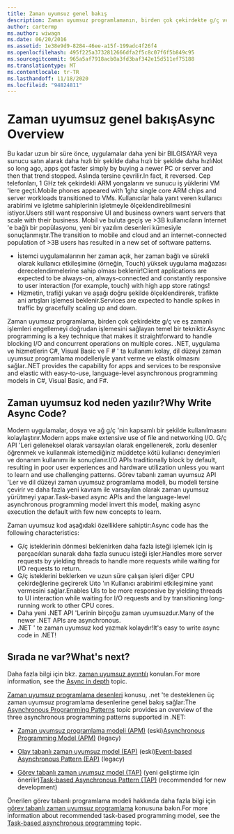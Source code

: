 ```yaml
---
title: Zaman uyumsuz genel bakış
description: Zaman uyumsuz programlamanın, birden çok çekirdekte g/ç ve eş zamanlı işlemleri engellemeyi doğrudan işlemesini sağlayan bir anahtar tekniği olduğunu öğrenin.
author: cartermp
ms.author: wiwagn
ms.date: 06/20/2016
ms.assetid: 1e38e9d9-8284-46ee-a15f-199adc4f26f4
ms.openlocfilehash: 495f225a3732812666dfa2f5c8c07f6f5b849c95
ms.sourcegitcommit: 965a5af7918acb0a3fd3baf342e15d511ef75188
ms.translationtype: MT
ms.contentlocale: tr-TR
ms.lasthandoff: 11/18/2020
ms.locfileid: "94824811"
---
```

# <a name="async-overview"></a><span data-ttu-id="729a5-103">Zaman uyumsuz genel bakış</span><span class="sxs-lookup"><span data-stu-id="729a5-103">Async Overview</span></span>

<span data-ttu-id="729a5-104">Bu kadar uzun bir süre önce, uygulamalar daha yeni bir BILGISAYAR veya sunucu satın alarak daha hızlı bir şekilde daha hızlı bir şekilde daha hızlı</span><span class="sxs-lookup"><span data-stu-id="729a5-104">Not so long ago, apps got faster simply by buying a newer PC or server and then that trend stopped.</span></span> <span data-ttu-id="729a5-105">Aslında tersine çevrilir.</span><span class="sxs-lookup"><span data-stu-id="729a5-105">In fact, it reversed.</span></span> <span data-ttu-id="729a5-106">Cep telefonları, 1 GHz tek çekirdekli ARM yongalarını ve sunucu iş yüklerini VM 'lere geçti.</span><span class="sxs-lookup"><span data-stu-id="729a5-106">Mobile phones appeared with 1ghz single core ARM chips and server workloads transitioned to VMs.</span></span> <span data-ttu-id="729a5-107">Kullanıcılar hala yanıt veren kullanıcı arabirimi ve işletme sahiplerinin işletmeyle ölçeklendirebilmesini istiyor.</span><span class="sxs-lookup"><span data-stu-id="729a5-107">Users still want responsive UI and business owners want servers that scale with their business.</span></span> <span data-ttu-id="729a5-108">Mobil ve buluta geçiş ve >3B kullanıcıların Internet 'e bağlı bir popülasyonu, yeni bir yazılım desenleri kümesiyle sonuçlanmıştır.</span><span class="sxs-lookup"><span data-stu-id="729a5-108">The transition to mobile and cloud and an internet-connected population of >3B users has resulted in a new set of software patterns.</span></span>

- <span data-ttu-id="729a5-109">İstemci uygulamalarının her zaman açık, her zaman bağlı ve sürekli olarak kullanıcı etkileşimine (örneğin, Touch) yüksek uygulama mağazası derecelendirmelerine sahip olması beklenir!</span><span class="sxs-lookup"><span data-stu-id="729a5-109">Client applications are expected to be always-on, always-connected and constantly responsive to user interaction (for example, touch) with high app store ratings!</span></span>
- <span data-ttu-id="729a5-110">Hizmetin, trafiği yukarı ve aşağı doğru şekilde ölçeklendirerek, trafikte ani artışları işlemesi beklenir.</span><span class="sxs-lookup"><span data-stu-id="729a5-110">Services are expected to handle spikes in traffic by gracefully scaling up and down.</span></span>

<span data-ttu-id="729a5-111">Zaman uyumsuz programlama, birden çok çekirdekte g/ç ve eş zamanlı işlemleri engellemeyi doğrudan işlemesini sağlayan temel bir tekniktir.</span><span class="sxs-lookup"><span data-stu-id="729a5-111">Async programming is a key technique that makes it straightforward to handle blocking I/O and concurrent operations on multiple cores.</span></span> <span data-ttu-id="729a5-112">.NET, uygulama ve hizmetlerin C#, Visual Basic ve F # ' ta kullanımı kolay, dil düzeyi zaman uyumsuz programlama modelleriyle yanıt verme ve elastik olmasını sağlar.</span><span class="sxs-lookup"><span data-stu-id="729a5-112">.NET provides the capability for apps and services to be responsive and elastic with easy-to-use, language-level asynchronous programming models in C#, Visual Basic, and F#.</span></span>

## <a name="why-write-async-code"></a><span data-ttu-id="729a5-113">Zaman uyumsuz kod neden yazılır?</span><span class="sxs-lookup"><span data-stu-id="729a5-113">Why Write Async Code?</span></span>

<span data-ttu-id="729a5-114">Modern uygulamalar, dosya ve ağ g/ç 'nin kapsamlı bir şekilde kullanılmasını kolaylaştırır.</span><span class="sxs-lookup"><span data-stu-id="729a5-114">Modern apps make extensive use of file and networking I/O.</span></span> <span data-ttu-id="729a5-115">G/ç API 'Leri geleneksel olarak varsayılan olarak engellenerek, zorlu desenler öğrenmek ve kullanmak istemediğiniz müddetçe kötü kullanıcı deneyimleri ve donanım kullanımı ile sonuçlanır.</span><span class="sxs-lookup"><span data-stu-id="729a5-115">I/O APIs traditionally block by default, resulting in poor user experiences and hardware utilization unless you want to learn and use challenging patterns.</span></span> <span data-ttu-id="729a5-116">Görev tabanlı zaman uyumsuz API 'Ler ve dil düzeyi zaman uyumsuz programlama modeli, bu modeli tersine çevirir ve daha fazla yeni kavram ile varsayılan olarak zaman uyumsuz yürütmeyi yapar.</span><span class="sxs-lookup"><span data-stu-id="729a5-116">Task-based async APIs and the language-level asynchronous programming model invert this model, making async execution the default with few new concepts to learn.</span></span>

<span data-ttu-id="729a5-117">Zaman uyumsuz kod aşağıdaki özelliklere sahiptir:</span><span class="sxs-lookup"><span data-stu-id="729a5-117">Async code has the following characteristics:</span></span>

- <span data-ttu-id="729a5-118">G/ç isteklerinin dönmesi beklenirken daha fazla isteği işlemek için iş parçacıkları sunarak daha fazla sunucu isteği işler.</span><span class="sxs-lookup"><span data-stu-id="729a5-118">Handles more server requests by yielding threads to handle more requests while waiting for I/O requests to return.</span></span>
- <span data-ttu-id="729a5-119">G/ç isteklerini beklerken ve uzun süre çalışan işleri diğer CPU çekirdeğlerine geçirerek Uıto 'ın Kullanıcı arabirimi etkileşimine yanıt vermesini sağlar.</span><span class="sxs-lookup"><span data-stu-id="729a5-119">Enables UIs to be more responsive by yielding threads to UI interaction while waiting for I/O requests and by transitioning long-running work to other CPU cores.</span></span>
- <span data-ttu-id="729a5-120">Daha yeni .NET API 'Lerinin birçoğu zaman uyumsuzdur.</span><span class="sxs-lookup"><span data-stu-id="729a5-120">Many of the newer .NET APIs are asynchronous.</span></span>
- <span data-ttu-id="729a5-121">.NET ' te zaman uyumsuz kod yazmak kolaydır!</span><span class="sxs-lookup"><span data-stu-id="729a5-121">It's easy to write async code in .NET!</span></span>

## <a name="whats-next"></a><span data-ttu-id="729a5-122">Sırada ne var?</span><span class="sxs-lookup"><span data-stu-id="729a5-122">What's next?</span></span>

<span data-ttu-id="729a5-123">Daha fazla bilgi için bkz. [zaman uyumsuz ayrıntılı](async-in-depth.md) konuları.</span><span class="sxs-lookup"><span data-stu-id="729a5-123">For more information, see the [Async in depth](async-in-depth.md) topic.</span></span>

<span data-ttu-id="729a5-124">[Zaman uyumsuz programlama desenleri](asynchronous-programming-patterns/index.md) konusu, .net 'te desteklenen üç zaman uyumsuz programlama desenlerine genel bakış sağlar:</span><span class="sxs-lookup"><span data-stu-id="729a5-124">The [Asynchronous Programming Patterns](asynchronous-programming-patterns/index.md) topic provides an overview of the three asynchronous programming patterns supported in .NET:</span></span>  
  
- <span data-ttu-id="729a5-125">[Zaman uyumsuz programlama modeli (APM)](asynchronous-programming-patterns/asynchronous-programming-model-apm.md) (eski)</span><span class="sxs-lookup"><span data-stu-id="729a5-125">[Asynchronous Programming Model (APM)](asynchronous-programming-patterns/asynchronous-programming-model-apm.md) (legacy)</span></span>  
  
- <span data-ttu-id="729a5-126">[Olay tabanlı zaman uyumsuz model (EAP)](asynchronous-programming-patterns/event-based-asynchronous-pattern-eap.md) (eski)</span><span class="sxs-lookup"><span data-stu-id="729a5-126">[Event-based Asynchronous Pattern (EAP)](asynchronous-programming-patterns/event-based-asynchronous-pattern-eap.md) (legacy)</span></span>  
  
- <span data-ttu-id="729a5-127">[Görev tabanlı zaman uyumsuz model (TAP)](asynchronous-programming-patterns/task-based-asynchronous-pattern-tap.md) (yeni geliştirme için önerilir)</span><span class="sxs-lookup"><span data-stu-id="729a5-127">[Task-based Asynchronous Pattern (TAP)](asynchronous-programming-patterns/task-based-asynchronous-pattern-tap.md) (recommended for new development)</span></span>  

<span data-ttu-id="729a5-128">Önerilen görev tabanlı programlama modeli hakkında daha fazla bilgi için [görev tabanlı zaman uyumsuz programlama](parallel-programming/task-based-asynchronous-programming.md) konusuna bakın.</span><span class="sxs-lookup"><span data-stu-id="729a5-128">For more information about recommended task-based programming model, see the [Task-based asynchronous programming](parallel-programming/task-based-asynchronous-programming.md) topic.</span></span>
